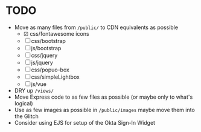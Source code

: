 # TODO

- Move as many files from `/public/` to CDN equivalents as possible
  - ☑ css/fontawesome icons
  - ☐ css/bootstrap
  - ☐ js/bootstrap
  - ☐ css/jquery
  - ☐ js/jquery
  - ☐ css/popuo-box
  - ☐ css/simpleLightbox
  - ☐ js/vue
- DRY up `/views/`
- Move Express code to as few files as possible (or maybe only to what's logical)
- Use as few images as possible in `/public/images` maybe move them into the Glitch
- Consider using EJS for setup of the Okta Sign-In Widget